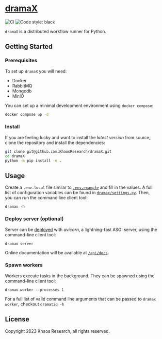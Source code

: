 # [dramaX](https://github.com/KhaosResearch/dramaX) 

![CI](https://github.com/KhaosResearch/dramaX/actions/workflows/ci.yml/badge.svg)
![Code style: black](https://img.shields.io/badge/code%20style-black-000000.svg)

`dramaX` is a distributed workflow runner for Python.

## Getting Started

### Prerequisites

To set up `dramaX` you will need:

* Docker
* RabbitMQ
* Mongodb
* MinIO

You can set up a minimal development environment using `docker compose`:

```bash
docker compose up -d
```

### Install

If you are feeling lucky and want to install the _latest version_ from source, clone the repository and install the dependencies:

```bash
git clone git@github.com:KhaosResearch/dramaX.git
cd dramaX
python -m pip install -e .
```

## Usage

Create a `.env.local` file similar to [`.env.example`](.env.example) and fill in the values. A full list of configuration variables can be found in [`dramax/settings.py`](src/dramax/settings.py).
Then, you can run the command line client tool:

```console
dramax -h
```

### Deploy server (optional)

Server can be [deployed](https://fastapi.tiangolo.com/deployment/) with *uvicorn*, a lightning-fast ASGI server, using the command-line client tool:

```console
dramax server
```

Online documentation will be available at [`/api/docs`](http://0.0.0.0:8001/api/docs?access_token=dev).

### Spawn workers

Workers execute tasks in the background. They can be spawned using the command-line client tool:

```console
dramax worker --processes 1
```

For a full list of valid command line arguments that can be passed to `dramax worker`, checkout `dramatiq -h`

## License

Copyright 2023 Khaos Research, all rights reserved.
